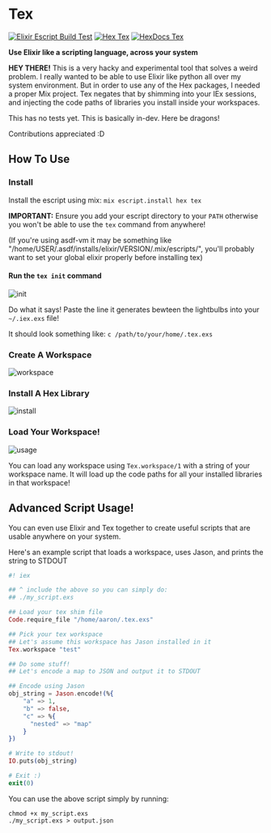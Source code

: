 # Tex

[![Elixir Escript Build Test](https://github.com/doawoo/tex/workflows/Elixir%20Escript%20Build%20Test/badge.svg)](https://github.com/doawoo/tex/actions)
[![Hex Tex](https://img.shields.io/hexpm/v/tex.svg)](https://hex.pm/packages/tex)
[![HexDocs Tex](https://img.shields.io/badge/hexdocs.pm-tex-blue)](https://hexdocs.pm/tex/)

**Use Elixir like a scripting language, across your system**

**HEY THERE!** This is a very hacky and experimental tool that solves a weird problem. I really wanted to be able to use Elixir like python all over my system environment. But in order to use any of the Hex packages, I needed a proper Mix project. Tex negates that by shimming into your IEx sessions, and injecting the code paths of libraries you install inside your workspaces.

This has no tests yet. This is basically in-dev. Here be dragons!

Contributions appreciated :D

## How To Use

### Install

Install the escript using mix: `mix escript.install hex tex`

**IMPORTANT:** Ensure you add your escript directory to your `PATH` otherwise you won't be able to use the `tex` command from anywhere!

(If you're using asdf-vm it may be something like "/home/USER/.asdf/installs/elixir/VERSION/.mix/escripts/", you'll probably want to set your global elixir properly before installing tex)

#### Run the `tex init` command

![init](https://user-images.githubusercontent.com/61982076/100492322-ba843980-30df-11eb-9016-cd4f3a211750.gif)

Do what it says! Paste the line it generates bewteen the lightbulbs into your `~/.iex.exs` file!

It should look something like: `c /path/to/your/home/.tex.exs`

### Create A Workspace

![workspace](https://user-images.githubusercontent.com/61982076/100492314-afc9a480-30df-11eb-8958-71198e4de8dc.gif)

### Install A Hex Library

![install](https://user-images.githubusercontent.com/61982076/100492320-b821df80-30df-11eb-91d6-c90bfcbda7b9.gif)

### Load Your Workspace!

![usage](https://user-images.githubusercontent.com/61982076/100492318-b5bf8580-30df-11eb-9e85-593e89563389.gif)

You can load any workspace using `Tex.workspace/1` with a string of your workspace name. It will load up the code paths for all your installed libraries in that workspace!


## Advanced Script Usage!

You can even use Elixir and Tex together to create useful scripts that are usable anywhere on your system.

Here's an example script that loads a workspace, uses Jason, and prints the string to STDOUT

```elixir
#! iex

## ^ include the above so you can simply do:
## ./my_script.exs

## Load your tex shim file
Code.require_file "/home/aaron/.tex.exs"

## Pick your tex workspace
## Let's assume this workspace has Jason installed in it
Tex.workspace "test"

## Do some stuff!
## Let's encode a map to JSON and output it to STDOUT

## Encode using Jason
obj_string = Jason.encode!(%{
    "a" => 1,
    "b" => false,
    "c" => %{
      "nested" => "map"
    }
})

# Write to stdout!
IO.puts(obj_string)

# Exit :)
exit(0)

```

You can use the above script simply by running: 


```
chmod +x my_script.exs
./my_script.exs > output.json
```
